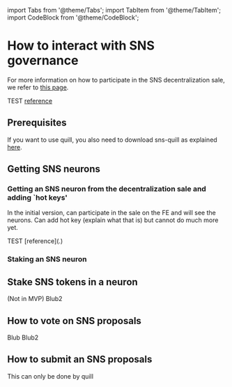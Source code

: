import Tabs from '@theme/Tabs';
import TabItem from '@theme/TabItem';
import CodeBlock from '@theme/CodeBlock';

# How to interact with SNS governance
<!-- TODO 
Intro
* In general, there are two main ways to interact with an SNS: FE & sns-quill.
** quill is more secure because ...
** FE might exist also in the dapp (e.g., OC). To learn more about those, refer to the 
respective projects. Here we explain NNS FE dapp UI.
* Note that in the very first version fo the SNS, some interactions are only possible
on sns-quill
-->
For more information on how to participate in the SNS decentralization sale, we refer to
[this page](sale-interaction.md).

TEST [reference](./../../developer-docs/functionality/sns/deployment.md/#step3)



## Prerequisites
If you want to use quill, you also need to download sns-quill as explained
[here](https://github.com/dfinity/sns-quill#download).

## Getting SNS neurons 
<!-- TODO:
Before participating, you need a neuron.
Two ways to get one
1) participate in the [SNS decentralization sale](sale-interaction.md)
    and getting SNS neurons.
2) (once liquid tokens) have SNS tokens and stake them.
-->

### Getting an SNS neuron from the decentralization sale and adding `hot keys'
<Tabs>
  <TabItem value="FE-get-neuron" label='SNS Frontend'>

In the initial version, can participate in the sale on the FE and will see the neurons.
Can add hot key (explain what that is) but cannot do much more yet.
 
  </TabItem>
  <TabItem value="quill-get-neuron" label='SNS quill'>
TEST [reference](.)
  </TabItem>
</Tabs>

### Staking an SNS neuron

## Stake SNS tokens in a neuron
<Tabs>
  <TabItem value="FE-stake" label='SNS Frontend'>
 (Not in MVP)
  </TabItem>
  <TabItem value="quill-stake" label='SNS quill'>
Blub2
  </TabItem>
</Tabs>

## How to vote on SNS proposals
<Tabs>
  <TabItem value="FE" label='SNS Frontend'>
Blub
  </TabItem>
  <TabItem value="quill" label='SNS quill'>
Blub2
  </TabItem>
</Tabs>

## How to submit an SNS proposals
This can only be done by quill